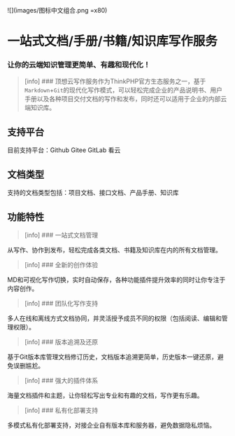 ![](images/图标中文组合.png =x80)
# 一站式文档/手册/书籍/知识库写作服务
### 让你的云端知识管理更简单、有趣和现代化！
  
> [info] ### 顶想云写作服务作为ThinkPHP官方生态服务之一，基于`Markdown`+`Git`的现代化写作模式，可以轻松完成企业的产品说明书、用户手册以及各种项目交付文档的写作和发布，同时还可以适用于企业的内部云端知识库。

## 支持平台

目前支持平台：Github Gitee GitLab 看云

## 文档类型

支持的文档类型包括：项目文档、接口文档、产品手册、知识库

## 功能特性

>[info] ### 一站式文档管理

从写作、协作到发布，轻松完成各类文档、书籍及知识库在内的所有文档管理。

>[info] ### 全新的创作体验

MD和可视化写作切换，实时自动保存，各种功能插件提升效率的同时让你专注于内容创作。

>[info] ### 团队化写作支持

多人在线和离线方式文档协同，并灵活授予成员不同的权限（包括阅读、编辑和管理权限）。

>[info] ### 版本追溯及还原

基于Git版本库管理文档修订历史，文档版本追溯更简单，历史版本一键还原，避免误删尴尬。

>[info] ### 强大的插件体系

海量文档插件和主题，让你轻松写出专业和有趣的文档，写作更有乐趣。

>[info] ### 私有化部署支持

多模式私有化部署支持，对接企业自有版本库和服务器，避免数据隐私烦恼。
